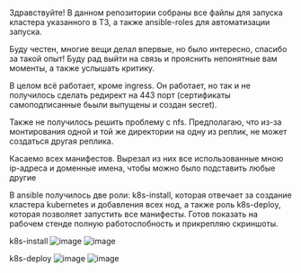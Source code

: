 # 
Здравствуйте! В данном репозитории собраны все файлы для запуска кластера указанного в ТЗ, а также ansible-roles для автоматизации запуска.

Буду честен, многие вещи делал впервые, но было интересно, спасибо за такой опыт! Буду рад выйти на связь и прояснить непонятные вам моменты, а также услышать критику. 

В целом всё работает, кроме ingress. Он работает, но так и не получилось сделать редирект на 443 порт (сертификаты самоподписанные бьыли выпущены и создан secret).

Также не получилось решить проблему с nfs. Предполагаю, что из-за монтирования одной и той же директории на одну из реплик, не может создаться другая реплика.

Касаемо всех манифестов. Вырезал из них все использованные мною ip-адреса и доменные имена, чтобы можно было подставить любые другие

В ansible получилось две роли: k8s-install, которая отвечает за создание кластера kubernetes и добавления всех нод, а также роль k8s-deploy, которая позволяет запустить все манифесты. Готов показать на рабочем стенде полную работоспобность и прикрепляю скриншоты.

k8s-install
![image](https://github.com/user-attachments/assets/d1552662-705c-4029-8d5f-bd2a7ce3333b)
![image](https://github.com/user-attachments/assets/bd06554f-4bd6-47b3-acd8-3af7f1c6feee)

k8s-deploy
![image](https://github.com/user-attachments/assets/7de27f03-bce4-460e-9c83-d34d71969bb6)
![image](https://github.com/user-attachments/assets/025d129e-74dd-4d63-af7b-2fc4a1f46ef1)
